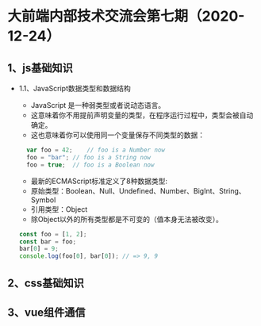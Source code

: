 # 大前端内部技术交流会第七期（2020-12-24）  
## 1、js基础知识  
- 1.1、JavaScript数据类型和数据结构  
    + JavaScript 是一种弱类型或者说动态语言。
    + 这意味着你不用提前声明变量的类型，在程序运行过程中，类型会被自动确定。
    + 这也意味着你可以使用同一个变量保存不同类型的数据：   
    
  
  ```javascript
    var foo = 42;    // foo is a Number now
    foo = "bar"; // foo is a String now
    foo = true;  // foo is a Boolean now
    ```
    
    + 最新的ECMAScript标准定义了8种数据类型:  
    + 原始类型：Boolean、Null、Undefined、Number、BigInt、String、Symbol  
    + 引用类型：Object  
    + 除Object以外的所有类型都是不可变的（值本身无法被改变）。
    
    ```javascript
    const foo = [1, 2];
    const bar = foo;
    bar[0] = 9;
    console.log(foo[0], bar[0]); // => 9, 9
    ```

## 2、css基础知识
## 3、vue组件通信

